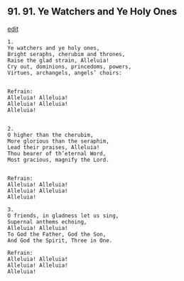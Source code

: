 
## 91.  91. Ye Watchers and Ye Holy Ones
[edit](https://docs.google.com/document/d/1FOKY8Z73UBq3itIRBdO86Jd_h0zBvuuC/edit?mode=html)






    1.
    Ye watchers and ye holy ones,
    Bright seraphs, cherubim and thrones,
    Raise the glad strain, Alleluia!
    Cry out, dominions, princedoms, powers,
    Virtues, archangels, angels’ choirs:


    Refrain:
    Alleluia! Alleluia!
    Alleluia! Alleluia!
    Alleluia!


    2.
    O higher than the cherubim,
    More glorious than the seraphim,
    Lead their praises, Alleluia!
    Thou bearer of th’eternal Word,
    Most gracious, magnify the Lord.


    Refrain:
    Alleluia! Alleluia!
    Alleluia! Alleluia!
    Alleluia!

    3.
    O friends, in gladness let us sing,
    Supernal anthems echoing,
    Alleluia! Alleluia!
    To God the Father, God the Son,
    And God the Spirit, Three in One.

    Refrain:
    Alleluia! Alleluia!
    Alleluia! Alleluia!
    Alleluia!

